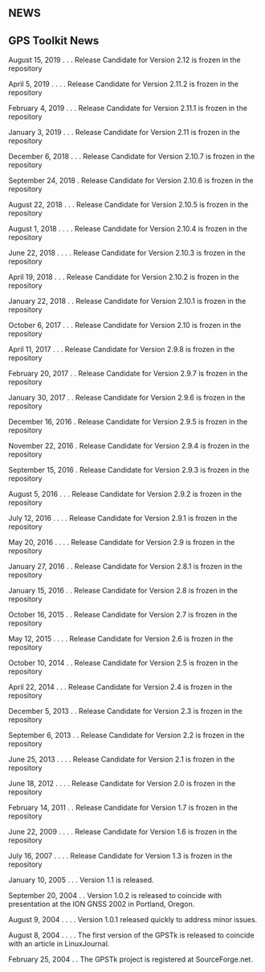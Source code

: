 NEWS
----

GPS Toolkit News
------------------------------------------------------------------------------
   August 15, 2019  . . . Release Candidate for Version 2.12 is frozen in the 
                          repository

   April 5, 2019  . . . . Release Candidate for Version 2.11.2 is frozen in the 
                          repository

   February 4, 2019 . . . Release Candidate for Version 2.11.1 is frozen in the 
                          repository

   January 3, 2019 . . .  Release Candidate for Version 2.11 is frozen in the 
                          repository

   December 6, 2018 . . . Release Candidate for Version 2.10.7 is frozen in the 
                          repository

   September 24, 2018  .  Release Candidate for Version 2.10.6 is frozen in the 
                          repository 

   August 22, 2018 . . .  Release Candidate for Version 2.10.5 is frozen in the 
                          repository  

   August 1, 2018 . . . . Release Candidate for Version 2.10.4 is frozen in the 
                          repository   

   June 22, 2018 . . . .  Release Candidate for Version 2.10.3 is frozen in the 
                          repository   

   April 19, 2018  . . .  Release Candidate for Version 2.10.2 is frozen in the 
                          repository 

   January 22, 2018  . .  Release Candidate for Version 2.10.1 is frozen in the 
                          repository 

   October 6, 2017 . . .  Release Candidate for Version 2.10 is frozen in the 
                          repository 

   April 11, 2017  . . .  Release Candidate for Version 2.9.8 is frozen in the 
                          repository 

   February 20, 2017 . .  Release Candidate for Version 2.9.7 is frozen in the 
                          repository 

   January 30, 2017  . .  Release Candidate for Version 2.9.6 is frozen in the 
                          repository 

   December 16, 2016   .  Release Candidate for Version 2.9.5 is frozen in the 
                          repository 

   November 22, 2016   .  Release Candidate for Version 2.9.4 is frozen in the 
                          repository 

   September 15, 2016  .  Release Candidate for Version 2.9.3 is frozen in the 
                          repository 

   August 5, 2016  . . .  Release Candidate for Version 2.9.2 is frozen in the 
                          repository 

   July 12, 2016 . . . .  Release Candidate for Version 2.9.1 is frozen in the 
                          repository 

   May 20, 2016  . . . .  Release Candidate for Version 2.9 is frozen in the 
                          repository 

   January 27, 2016  . .  Release Candidate for Version 2.8.1 is frozen in the 
                          repository 
 
   January 15, 2016  . .  Release Candidate for Version 2.8 is frozen in the 
                          repository 

   October 16, 2015  . .  Release Candidate for Version 2.7 is frozen in the 
                          repository 

   May 12, 2015  . . . .  Release Candidate for Version 2.6 is frozen in the 
                          repository 

   October 10, 2014  . .  Release Candidate for Version 2.5 is frozen in the 
                          repository 

   April 22, 2014  . . .  Release Candidate for Version 2.4 is frozen in the 
                          repository  

   December 5, 2013  . .  Release Candidate for Version 2.3 is frozen in the 
                          repository  

   September 6, 2013 . .  Release Candidate for Version 2.2 is frozen in the 
                          repository  
   
   June 25, 2013 . . . .  Release Candidate for Version 2.1 is frozen in the 
                          repository  
   
   June 18, 2012 . . . .  Release Candidate for Version 2.0 is frozen in the 
                          repository

   February 14, 2011 . .  Release Candidate for Version 1.7 is frozen in the
                          repository
   
   June 22, 2009 . . . .  Release Candidate for Version 1.6 is frozen in the 
                          repository

   July 16, 2007 . . . .  Release Candidate for Version 1.3 is frozen in the 
                          repository

   January 10, 2005 . . . Version 1.1 is released.

   September 20, 2004 . . Version 1.0.2 is released to coincide with
                          presentation at the ION GNSS 2002 in
                          Portland, Oregon.

   August 9, 2004 . . . . Version 1.0.1 released quickly to address
                          minor issues.

   August 8, 2004 . . . . The first version of the GPSTk is released to 
                          coincide with an article in LinuxJournal.

   February 25, 2004  . . The GPSTk project is registered at SourceForge.net.

